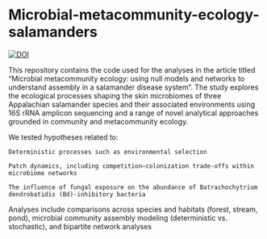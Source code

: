 # Microbial-metacommunity-ecology-salamanders

[![DOI](https://zenodo.org/badge/1024042271.svg)](https://doi.org/10.5281/zenodo.16323215)

This repository contains the code used for the analyses in the article titled “Microbial metacommunity ecology: using null models and networks to understand assembly in a salamander disease system”. The study explores the ecological processes shaping the skin microbiomes of three Appalachian salamander species and their associated environments using 16S rRNA amplicon sequencing and a range of novel analytical approaches grounded in community and metacommunity ecology.

We tested hypotheses related to:

    Deterministic processes such as environmental selection

    Patch dynamics, including competition–colonization trade-offs within microbiome networks

    The influence of fungal exposure on the abundance of Batrachochytrium dendrobatidis (Bd)-inhibitory bacteria

Analyses include comparisons across species and habitats (forest, stream, pond), microbial community assembly modeling (deterministic vs. stochastic), and bipartite network analyses
